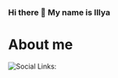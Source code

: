 ### Hi there 👋 My name is Illya

# About me
![Social Links:](https://img.shields.io/github/gist/stars/:gistId
)